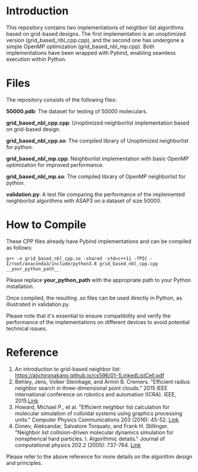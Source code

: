 # Introduction
This repository contains two implementations of neighbor list algorithms based on grid-based designs. The first implementation is an unoptimized version (grid_based_nbl_cpp.cpp), and the second one has undergone a simple OpenMP optimization (grid_based_nbl_mp.cpp). Both implementations have been wrapped with Pybind, enabling seamless execution within Python.

# Files
The repository consists of the following files:

__50000.pdb__: The dataset for testing of 50000 moleculars. 

__grid_based_nbl_cpp.cpp__: Unoptimized neighborlist implementation based on grid-based design.

__grid_based_nbl_cpp.so__: The compiled library of Unoptimized neighborlist for python. 

__grid_based_nbl_mp.cpp__: Neighborlist implementation with basic OpenMP optimization for improved performance.

__grid_based_nbl_mp.so__: The compiled library of OpenMP neighborlist for python.

__validation.py__: A test file comparing the performance of the implemented neighborlist algorithms with ASAP3 on a dataset of size 50000.


# How to Compile
These CPP files already have Pybind implementations and can be compiled as follows:
```
g++ -o grid_based_nbl_cpp.so -shared -std=c++11 -fPIC -I/root/anaconda3/include/python3.8 grid_based_nbl_cpp.cpp __your_python_path__
``` 
Please replace __your_python_path__ with the appropriate path to your Python installation.

Once compiled, the resulting .so files can be used directly in Python, as illustrated in validation.py.

Please note that it's essential to ensure compatibility and verify the performance of the implementations on different devices to avoid potential technical issues.

# Reference
1. An introduction to grid-based neighbor list: https://aiichironakano.github.io/cs596/01-1LinkedListCell.pdf
2. Behley, Jens, Volker Steinhage, and Armin B. Cremers. "Efficient radius neighbor search in three-dimensional point clouds." 2015 IEEE international conference on robotics and automation (ICRA). IEEE, 2015.[Link](https://jbehley.github.io/papers/behley2015icra.pdf)
3. Howard, Michael P., et al. "Efficient neighbor list calculation for molecular simulation of colloidal systems using graphics processing units." Computer Physics Communications 203 (2016): 45-52. [Link](https://www.sciencedirect.com/science/article/pii/S0010465516300182)
4. Donev, Aleksandar, Salvatore Torquato, and Frank H. Stillinger. "Neighbor list collision-driven molecular dynamics simulation for nonspherical hard particles. I. Algorithmic details." Journal of computational physics 202.2 (2005): 737-764. [Link](https://www.sciencedirect.com/science/article/pii/S0021999104003146)

Please refer to the above reference for more details on the algorithm design and principles.

